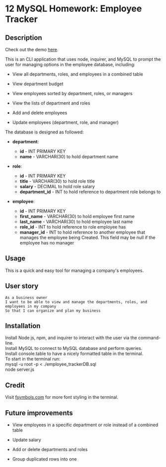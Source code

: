 # 12 MySQL Homework: Employee Tracker

## Description

Check out the demo [here](https://www.youtube.com/watch?v=hNgFcM0vblg&feature=youtu.be).

This is an CLI application that uses node, inquirer, and MySQL to prompt the user for managing options in the employee database, including: 

* View all departments, roles, and employees in a combined table

* View department budget

* View employees sorted by department, roles, or managers

* View the lists of department and roles

* Add and delete employees

* Update employees (department, role, and manager)

The database is designed as followed: 

* **department**:

  * **id** - INT PRIMARY KEY
  * **name** - VARCHAR(30) to hold department name

* **role**:

  * **id** - INT PRIMARY KEY
  * **title** -  VARCHAR(30) to hold role title
  * **salary** -  DECIMAL to hold role salary
  * **department_id** -  INT to hold reference to department role belongs to

* **employee**:

  * **id** - INT PRIMARY KEY
  * **first_name** - VARCHAR(30) to hold employee first name
  * **last_name** - VARCHAR(30) to hold employee last name
  * **role_id** - INT to hold reference to role employee has
  * **manager_id** - INT to hold reference to another employee that manages the employee being Created. This field may be null if the employee has no manager

## Usage

This is a quick and easy tool for managing a company's employees.

## User story

```
As a business owner
I want to be able to view and manage the departments, roles, and employees in my company
So that I can organize and plan my business
```

## Installation

Install Node js, npm, and inquirer to interact with the user via the command-line. 
<br>
Install MySQL to connect to MySQL database and perform queries.
<br>
Install console.table to have a nicely formatted table in the terminal.
<br>
To start in the terminal run:
<br>
mysql -u root -p < ./employee_trackerDB.sql 
<br>
node server.js

## Credit

Visit [fsymbols.com](https://fsymbols.com/ ) for more font styling in the terminal.

## Future improvements

* View employees in a specific department or role instead of a combined table

* Update salary

* Add or delete departments and roles

* Group duplicated rows into one
